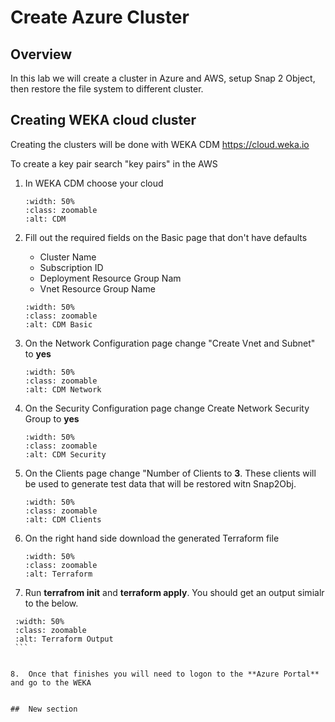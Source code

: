# Create Azure Cluster

## Overview
In this lab we will create a cluster in Azure and AWS, setup Snap 2 Object, then restore the file system to different cluster.

##  Creating WEKA cloud cluster
Creating the clusters will be done with WEKA CDM https://cloud.weka.io

To create a key pair search "key pairs" in the AWS 

1.  In WEKA CDM choose your cloud


    ```{image} ./images/cdm.png
    :width: 50%
    :class: zoomable
    :alt: CDM
    ```

2.  Fill out the required fields on the Basic page that don't have defaults
    - Cluster Name
    - Subscription ID
    - Deployment Resource Group Nam
    - Vnet Resource Group Name


    ```{image} ./images/cdm_basic.png
    :width: 50%
    :class: zoomable
    :alt: CDM Basic
    ```

3.  On the Network Configuration page change "Create Vnet and Subnet" to **yes**


    ```{image} ./images/cdm_network.png
    :width: 50%
    :class: zoomable
    :alt: CDM Network
    ```

4.  On the Security Configuration page change Create Network Security Group to **yes** 


    ```{image} ./images/cdm_security.png
    :width: 50%
    :class: zoomable
    :alt: CDM Security
    ```

5.  On the Clients  page change "Number of Clients to **3**.  These clients will be used to generate test data that will be restored witn Snap2Obj.


    ```{image} ./images/cdm_clients.png
    :width: 50%
    :class: zoomable
    :alt: CDM Clients
    ```

6.  On the right hand side download the generated Terraform file


    ```{image} ./images/tf_download.png
    :width: 50%
    :class: zoomable
    :alt: Terraform
    ```

7.  Run **terrafrom init** and **terraform apply**.  You should get an output simialr to the below.


   ```{image} ./images/tf_output.png
    :width: 50%
    :class: zoomable
    :alt: Terraform Output
    ```


8.  Once that finishes you will need to logon to the **Azure Portal** and go to the WEKA 


##  New section